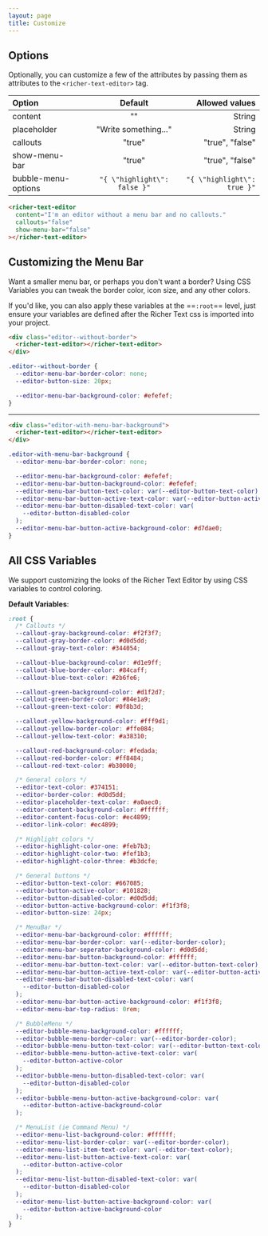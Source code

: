 ```yaml
---
layout: page
title: Customize
---
```


## Options

Optionally, you can customize a few of the attributes by passing them as attributes to the `<richer-text-editor>` tag.

| Option              | &nbsp;&nbsp;&nbsp; |           Default            |              Allowed values |
| :------------------ | ------------------ | :--------------------------: | --------------------------: |
| content             |                    |              ""              |                      String |
| placeholder         | &nbsp;&nbsp;&nbsp; |     "Write something..."     |                      String |
| callouts            |                    |            "true"            |             "true", "false" |
| show-menu-bar       |                    |            "true"            |             "true", "false" |
| bubble-menu-options |                    | `"{ \"highlight\": false }"` | `"{ \"highlight\": true }"` |

```html
<richer-text-editor
  content="I'm an editor without a menu bar and no callouts."
  callouts="false"
  show-menu-bar="false"
></richer-text-editor>
```

<h2>Customizing the Menu Bar</h2>

Want a smaller menu bar, or perhaps you don't want a border? Using CSS Variables you can tweak the border color, icon size, and any other colors.

If you'd like, you can also apply these variables at the ==`:root`== level, just ensure your variables are defined after the Richer Text css is imported into your project.

<div class="editor--without-border">
  <richer-text-editor></richer-text-editor>
</div>

```html
<div class="editor--without-border">
  <richer-text-editor></richer-text-editor>
</div>
```

```css
.editor--without-border {
  --editor-menu-bar-border-color: none;
  --editor-button-size: 20px;

  --editor-menu-bar-background-color: #efefef;
}
```

---

<div class="editor-with-menu-bar-background">
  <richer-text-editor></richer-text-editor>
</div>

```html
<div class="editor-with-menu-bar-background">
  <richer-text-editor></richer-text-editor>
</div>
```

```css
.editor-with-menu-bar-background {
  --editor-menu-bar-border-color: none;

  --editor-menu-bar-background-color: #efefef;
  --editor-menu-bar-button-background-color: #efefef;
  --editor-menu-bar-button-text-color: var(--editor-button-text-color);
  --editor-menu-bar-button-active-text-color: var(--editor-button-active-color);
  --editor-menu-bar-button-disabled-text-color: var(
    --editor-button-disabled-color
  );
  --editor-menu-bar-button-active-background-color: #d7dae0;
}
```

<h2>All CSS Variables</h2>

We support customizing the looks of the Richer Text Editor by using CSS variables to control coloring.

**Default Variables**:

```css
:root {
  /* Callouts */
  --callout-gray-background-color: #f2f3f7;
  --callout-gray-border-color: #d0d5dd;
  --callout-gray-text-color: #344054;

  --callout-blue-background-color: #d1e9ff;
  --callout-blue-border-color: #84caff;
  --callout-blue-text-color: #2b6fe6;

  --callout-green-background-color: #d1f2d7;
  --callout-green-border-color: #84e1a9;
  --callout-green-text-color: #0f8b3d;

  --callout-yellow-background-color: #fff9d1;
  --callout-yellow-border-color: #ffe084;
  --callout-yellow-text-color: #a38310;

  --callout-red-background-color: #fedada;
  --callout-red-border-color: #ff8484;
  --callout-red-text-color: #b30000;

  /* General colors */
  --editor-text-color: #374151;
  --editor-border-color: #d0d5dd;
  --editor-placeholder-text-color: #a0aec0;
  --editor-content-background-color: #ffffff;
  --editor-content-focus-color: #ec4899;
  --editor-link-color: #ec4899;

  /* Highlight colors */
  --editor-highlight-color-one: #feb7b3;
  --editor-highlight-color-two: #fef1b3;
  --editor-highlight-color-three: #b3dcfe;

  /* General buttons */
  --editor-button-text-color: #667085;
  --editor-button-active-color: #101828;
  --editor-button-disabled-color: #d0d5dd;
  --editor-button-active-background-color: #f1f3f8;
  --editor-button-size: 24px;

  /* MenuBar */
  --editor-menu-bar-background-color: #ffffff;
  --editor-menu-bar-border-color: var(--editor-border-color);
  --editor-menu-bar-seperator-background-color: #d0d5dd;
  --editor-menu-bar-button-background-color: #ffffff;
  --editor-menu-bar-button-text-color: var(--editor-button-text-color);
  --editor-menu-bar-button-active-text-color: var(--editor-button-active-color);
  --editor-menu-bar-button-disabled-text-color: var(
    --editor-button-disabled-color
  );
  --editor-menu-bar-button-active-background-color: #f1f3f8;
  --editor-menu-bar-top-radius: 0rem;

  /* BubbleMenu */
  --editor-bubble-menu-background-color: #ffffff;
  --editor-bubble-menu-border-color: var(--editor-border-color);
  --editor-bubble-menu-button-text-color: var(--editor-button-text-color);
  --editor-bubble-menu-button-active-text-color: var(
    --editor-button-active-color
  );
  --editor-bubble-menu-button-disabled-text-color: var(
    --editor-button-disabled-color
  );
  --editor-bubble-menu-button-active-background-color: var(
    --editor-button-active-background-color
  );

  /* MenuList (ie Command Menu) */
  --editor-menu-list-background-color: #ffffff;
  --editor-menu-list-border-color: var(--editor-border-color);
  --editor-menu-list-item-text-color: var(--editor-text-color);
  --editor-menu-list-button-active-text-color: var(
    --editor-button-active-color
  );
  --editor-menu-list-button-disabled-text-color: var(
    --editor-button-disabled-color
  );
  --editor-menu-list-button-active-background-color: var(
    --editor-button-active-background-color
  );
}
```
